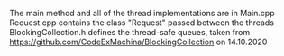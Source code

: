 The main method and all of the thread implementations are in Main.cpp
Request.cpp contains the class "Request" passed between the threads
BlockingCollection.h defines the thread-safe queues, taken from https://github.com/CodeExMachina/BlockingCollection on 14.10.2020